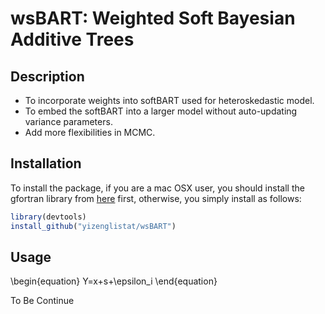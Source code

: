 # wsBART: Weighted Soft Bayesian Additive Trees

## Description

- To incorporate weights into softBART used for heteroskedastic model.
- To embed the softBART into a larger model without auto-updating variance parameters. 
- Add more flexibilities in MCMC.

## Installation

To install the package, if you are a mac OSX user, you should install the gfortran library from [here](https://cran.r-project.org/bin/macosx/tools/) first, otherwise, you simply install as follows:

``` r
library(devtools)
install_github("yizenglistat/wsBART")
```

## Usage

\begin{equation}
Y=x+s+\epsilon_i
\end{equation}

To Be Continue